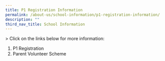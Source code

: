 ```yaml
---
title: P1 Registration Information
permalink: /about-us/school-information/p1-registration-information/
description: ""
third_nav_title: School Information
---
```

&gt; Click on the links below for more information:

1. P1 Registration<br>
2. Parent Volunteer Scheme
